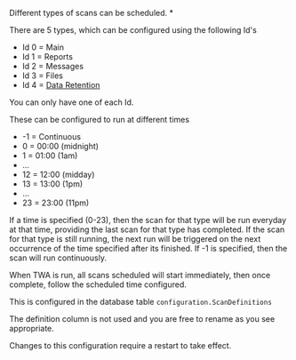 Different types of scans can be scheduled. *

There are 5 types, which can be configured using the following Id's
- Id 0 = Main
- Id 1 = Reports
- Id 2 = Messages
- Id 3 = Files
- Id 4 = [Data Retention](DataRetention.md)

You can only have one of each Id.

These can be configured to run at different times
- -1 = Continuous
- 0 = 00:00 (midnight)
- 1 = 01:00 (1am)
- ...
- 12 = 12:00 (midday)
- 13 = 13:00 (1pm)
- ...
- 23 = 23:00 (11pm)

If a time is specified (0-23), then the scan for that type will be run everyday at that time, providing the last scan for that type has completed. If the scan for that type is still running, the next run will be triggered on the next occurrence of the time specified after its finished.
If -1 is specified, then the scan will run continuously.

When TWA is run, all scans scheduled will start immediately, then once complete, follow the scheduled time configured.

This is configured in the database table `configuration.ScanDefinitions`

The definition column is not used and you are free to rename as you see appropriate.

Changes to this configuration require a restart to take effect.
